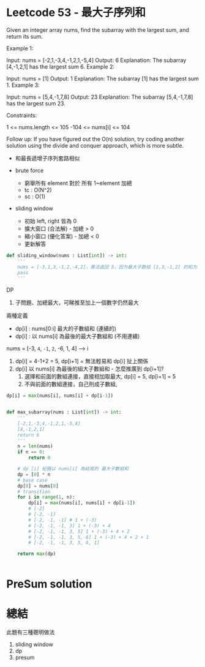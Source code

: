 # Leetcode 53 - 最大子序列和

Given an integer array nums, find the 
subarray
 with the largest sum, and return its sum.

 

Example 1:

Input: nums = [-2,1,-3,4,-1,2,1,-5,4]
Output: 6
Explanation: The subarray [4,-1,2,1] has the largest sum 6.
Example 2:

Input: nums = [1]
Output: 1
Explanation: The subarray [1] has the largest sum 1.
Example 3:

Input: nums = [5,4,-1,7,8]
Output: 23
Explanation: The subarray [5,4,-1,7,8] has the largest sum 23.
 

Constraints:

1 <= nums.length <= 105
-104 <= nums[i] <= 104
 

Follow up: If you have figured out the O(n) solution, try coding another solution using the divide and conquer approach, which is more subtle.

* 和最長遞增子序列套路相似

* brute force
  * 窮舉所有 element 對於 所有 1~element 加總 
  * tc : O(N^2)
  * sc : O(1)

* sliding window 
  * 初始 left, right 皆為 0
  * 擴大窗口 (合法解) - 加總 > 0
  * 縮小窗口 (優化答案) - 加總 < 0
  * 更新解答


```python
def sliding_window(nums : List[int]) -> int:
    '''
    nums = [-3,1,3,-1,2,-4,2]，算法返回 5，因为最大子数组 [1,3,-1,2] 的和为 5。
    pass
    '''
```


DP

1. 子問題、加總最大，可睇推至加上一個數字仍然最大

兩種定義 
* dp[i] : nums[0:i] 最大的子數組和 (連續的)
* dp[i] : 以 nums[i] 為最後的最大子數組和 (不用連續)

nums = [-3, `4`, `-1`, `2`, -6, 1, 4]
-->                      i

1. dp[i] = 4-1+2 = 5, dp[i+1] = 無法輕易和 dp[i] 扯上關係
2. dp[i] 以 nums[i] 為最後的組大子數組和 - 怎麼推廣到 dp[i+1]?
   1. 選擇和前面的數組連接，直接相加取最大, dp[i] = 5, dp[i+1] = 5
   2. 不與前面的數組連接，自己刑成子數組,

```python
dp[i] = max(nums[i], nums[i] + dp[i-1])
```


```python

def max_subarray(nums : List[int]) -> int:
    '''
    [-2,1,-3,4,-1,2,1,-5,4]
    [4,-1,2,1]
    return 6
    '''
    n = len(nums)
    if n == 0:
        return 0

    # dp [i] 紀錄以 nums[i] 為結尾的 最大子數組和
    dp = [0] * n
    # base case
    dp[0] = nums[0]
    # transition
    for i in range(1, n):
        dp[i] = max(nums[i], nums[i] + dp[i-1])
        # [-2]
        # [-2, -1]
        # [-2, -1, -1] # 1 + (-3)
        # [-2, -1, -1, 3] 1 + (-3) + 4
        # [-2, -1, -1, 3, 5] 1 + (-3) + 4 + 2
        # [-2, -1, -1, 3, 5, 6] 1 + (-3) + 4 + 2 + 1
        # [-2, -1, -1, 3, 5, 6, 1]

    return max(dp)
    

```

# PreSum solution

# 總結

此題有三種聰明做法

1. sliding window
2. dp
3. presum